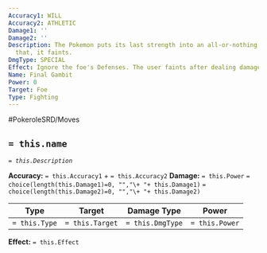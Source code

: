 ```yaml
---
Accuracy1: WILL
Accuracy2: ATHLETIC
Damage1: ''
Damage2: ''
Description: The Pokemon puts its last strength into an all-or-nothing attack. After
  that, it faints.
DmgType: SPECIAL
Effect: Ignore the foe's Defenses. The user faints after dealing damage.
Name: Final Gambit
Power: 0
Target: Foe
Type: Fighting
---
```


#PokeroleSRD/Moves

## `= this.name` 
*`= this.Description`*

**Accuracy:** `= this.Accuracy1` + `= this.Accuracy2`
**Damage:** `= this.Power` `= choice(length(this.Damage1)=0, "","\+ "+ this.Damage1)` `= choice(length(this.Damage2)=0, "","\+ "+ this.Damage2)`

| Type          | Target          | Damage Type          | Power          |
| ------------- | --------------- | ---------------- | -------------- |
| `= this.Type` | `= this.Target` | `= this.DmgType` | `= this.Power` | 

**Effect:** `= this.Effect`